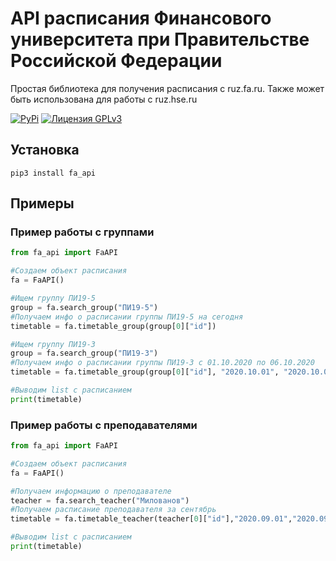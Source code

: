 # API расписания Финансового университета при Правительстве Российской Федерации
Простая библиотека для получения расписания с ruz.fa.ru. Также может быть использована для работы с ruz.hse.ru

[![PyPi](https://img.shields.io/badge/PyPi-v1.0.1-orange)](https://pypi.org/project/fa-api/)
[![Лицензия GPLv3](https://img.shields.io/badge/license-GPLv3-lightgrey.svg)](https://www.gnu.org/licenses/gpl-3.0.html)


## Установка
```
pip3 install fa_api
```

## Примеры 
### Пример работы с группами

```python
from fa_api import FaAPI

#Создаем объект расписания
fa = FaAPI()

#Ищем группу ПИ19-5
group = fa.search_group("ПИ19-5")
#Получаем инфо о расписании группы ПИ19-5 на сегодня
timetable = fa.timetable_group(group[0]["id"])

#Ищем группу ПИ19-3
group = fa.search_group("ПИ19-3")
#Получаем инфо о расписании группы ПИ19-3 с 01.10.2020 по 06.10.2020
timetable = fa.timetable_group(group[0]["id"], "2020.10.01", "2020.10.06")

#Выводим list с расписанием
print(timetable)
```
### Пример работы с преподавателями

```python
from fa_api import FaAPI

#Создаем объект расписания
fa = FaAPI()

#Получаем информацию о преподавателе
teacher = fa.search_teacher("Милованов")
#Получаем расписание преподавателя за сентябрь
timetable = fa.timetable_teacher(teacher[0]["id"],"2020.09.01","2020.09.30")

#Выводим list с расписанием
print(timetable)
```